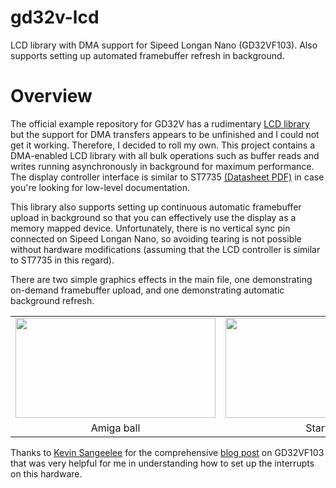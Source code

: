 # gd32v-lcd
LCD library with DMA support for Sipeed Longan Nano (GD32VF103). Also supports setting up automated framebuffer refresh in background.

# Overview
The official example repository for GD32V has a rudimentary [LCD library](https://github.com/sipeed/Longan_GD32VF_examples/blob/master/gd32v_lcd/src/lcd/lcd.c) but the support for DMA transfers appears to be unfinished and I could not get it working. Therefore, I decided to roll my own. This project contains a DMA-enabled LCD library with all bulk operations such as buffer reads and writes running asynchronously in background for maximum performance. The display controller interface is similar to ST7735 [(Datasheet PDF)](https://www.displayfuture.com/Display/datasheet/controller/ST7735.pdf) in case you're looking for low-level documentation.

This library also supports setting up continuous automatic framebuffer upload in background so that you can effectively use the display as a memory mapped device. Unfortunately, there is no vertical sync pin connected on Sipeed Longan Nano, so avoiding tearing is not possible without hardware modifications (assuming that the LCD controller is similar to ST7735 in this regard).

There are two simple graphics effects in the main file, one demonstrating on-demand framebuffer upload, and one demonstrating automatic background refresh.

<table style="text-align:center;border:none;">
<tbody>
<tr style="border:none;background-color:initial">
<td style="border:none"><img width="320" height="160" src="https://user-images.githubusercontent.com/60066031/72683258-73501400-3ade-11ea-9001-f4994a55cb39.gif"></td>
<td style="border:none"><img width="320" height="160" src="https://user-images.githubusercontent.com/60066031/72683259-73501400-3ade-11ea-946c-7aa0a31ada32.gif"></td>
</tr>
<tr style="border:none;background-color:initial">
<td style="border:none">Amiga ball</td>
<td style="border:none">Starfield</td>
</tr>
</tbody>
</table>

Thanks to [Kevin Sangeelee](https://github.com/Kevin-Sangeelee) for the comprehensive [blog post](https://www.susa.net/wordpress/2019/10/longan-nano-gd32vf103) on GD32VF103 that was very helpful for me in understanding how to set up the interrupts on this hardware.
